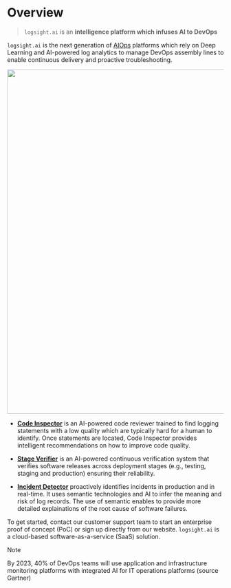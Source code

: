 # Overview

> `logsight.ai` is an **intelligence platform which infuses AI to DevOps**

`logsight.ai` is the next generation of [AIOps](https://en.wikipedia.org/wiki/Artificial_Intelligence_for_IT_Operations) platforms which rely on Deep Learning and AI-powered log analytics to manage DevOps assembly lines to enable continuous delivery and proactive troubleshooting.

<div align=center>
<img width="800" src="/get_started/imgs/ai_driven_devops.png"/>
</div>

+ **[Code Inspector](/analyze_code/code_inspector)** is an AI-powered code reviewer trained to find logging statements with a low quality which are typically hard for a human to identify. Once 
  statements are located, Code 
Inspector provides intelligent recommendations on how to improve code quality.

+ **[Stage Verifier](/monitor_deployments/stage_verifier)** is an AI-powered continuous verification system that verifies software releases across deployment stages (e.g., testing, staging and 
  production) ensuring their reliability.

+ **[Incident Detector](/detect_incidents/incident_detector)** proactively identifies incidents in production and in real-time. It uses semantic technologies and AI to infer the meaning and risk of 
  log records. The use of semantic 
enables to provide more detailed explainations of the root cause of software failures. 

To get started, contact our customer support team to start an enterprise proof of concept (PoC) or sign up directly from our website.
`logsight.ai` is a cloud-based software-as-a-service (SaaS) solution.

> [!NOTE]
> By 2023, 40% of DevOps teams will use application and infrastructure monitoring platforms with integrated AI for IT operations platforms
> (source Gartner)